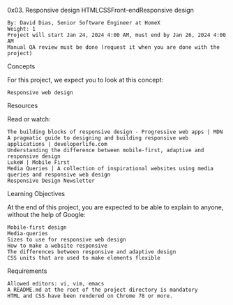 0x03. Responsive design
HTMLCSSFront-endResponsive design

    By: David Dias, Senior Software Engineer at HomeX
    Weight: 1
    Project will start Jan 24, 2024 4:00 AM, must end by Jan 26, 2024 4:00 AM
    Manual QA review must be done (request it when you are done with the project)

Concepts

For this project, we expect you to look at this concept:

    Responsive web design

Resources

Read or watch:

    The building blocks of responsive design - Progressive web apps | MDN
    A pragmatic guide to designing and building responsive web applications | developerlife.com
    Understanding the difference between mobile-first, adaptive and responsive design
    LukeW | Mobile First
    Media Queries | A collection of inspirational websites using media queries and responsive web design
    Responsive Design Newsletter

Learning Objectives

At the end of this project, you are expected to be able to explain to anyone, without the help of Google:

    Mobile-first design
    Media-queries
    Sizes to use for responsive web design
    How to make a website responsive
    The differences between responsive and adaptive design
    CSS units that are used to make elements flexible

Requirements

    Allowed editors: vi, vim, emacs
    A README.md at the root of the project directory is mandatory
    HTML and CSS have been rendered on Chrome 78 or more.

